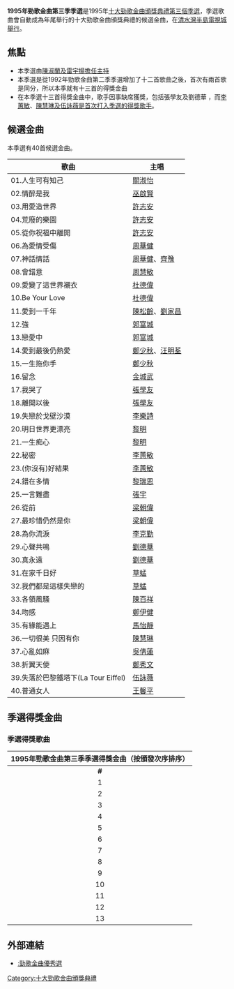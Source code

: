 **1995年勁歌金曲第三季季選**是1995年[十大勁歌金曲頒獎典禮第三個季選](https://zh.wikipedia.org/wiki/十大勁歌金曲頒獎典禮 "wikilink")，季選歌曲會自動成為年尾舉行的十大勁歌金曲頒獎典禮的候選金曲，在[清水灣半島](../Page/清水灣半島.md "wikilink")[電視城舉行](../Page/電視城.md "wikilink")。

## 焦點

  - 本季選由[陳淑蘭及](../Page/陳淑蘭.md "wikilink")[雷宇揚擔任主持](../Page/雷宇揚.md "wikilink")
  - 本季選是從1992年勁歌金曲第二季季選增加了十二首歌曲之後，首次有兩首歌是同分，所以本季就有十三首的得獎金曲
  - 在本季選十三首得獎金曲中，歌手因事缺席獲獎，包括張學友及劉德華
    ，而[李蕙敏](../Page/李蕙敏.md "wikilink")、[陳慧琳及](../Page/陳慧琳.md "wikilink")[伍詠薇是首次打入季選的得獎歌手](../Page/伍詠薇.md "wikilink")。

## 候選金曲

本季選有40首候選金曲。

| 歌曲                          | 主唱                                                                                                    |
| --------------------------- | ----------------------------------------------------------------------------------------------------- |
| 01.人生可有知己                   | [關淑怡](../Page/關淑怡.md "wikilink")                                                                      |
| 02.情醉是我                     | [巫啟賢](../Page/巫啟賢.md "wikilink")                                                                      |
| 03.用愛造世界                    | [許志安](../Page/許志安.md "wikilink")                                                                      |
| 04.荒廢的樂園                    | [許志安](../Page/許志安.md "wikilink")                                                                      |
| 05.從你祝福中離開                  | [許志安](../Page/許志安.md "wikilink")                                                                      |
| 06.為愛情受傷                    | [周華健](https://zh.wikipedia.org/wiki/周華健 "wikilink")                                                   |
| 07.神話情話                     | [周華健](https://zh.wikipedia.org/wiki/周華健 "wikilink")、[齊豫](https://zh.wikipedia.org/wiki/齊豫 "wikilink") |
| 08.會錯意                      | [周慧敏](../Page/周慧敏.md "wikilink")                                                                      |
| 09.愛變了這世界襯衣                 | [杜德偉](../Page/杜德偉.md "wikilink")                                                                      |
| 10.Be Your Love             | [杜德偉](../Page/杜德偉.md "wikilink")                                                                      |
| 11.愛到一千年                    | [陳松齡](https://zh.wikipedia.org/wiki/陳松齡 "wikilink")、[劉家昌](../Page/劉家昌.md "wikilink")                  |
| 12.強                        | [郭富城](../Page/郭富城.md "wikilink")                                                                      |
| 13.戀愛中                      | [郭富城](../Page/郭富城.md "wikilink")                                                                      |
| 14.愛到最後仍熱愛                  | [鄭少秋](../Page/鄭少秋.md "wikilink")、[汪明荃](../Page/汪明荃.md "wikilink")                                     |
| 15.一生拖你手                    | [鄭少秋](../Page/鄭少秋.md "wikilink")                                                                      |
| 16.留念                       | [金城武](../Page/金城武.md "wikilink")                                                                      |
| 17.我哭了                      | [張學友](https://zh.wikipedia.org/wiki/張學友 "wikilink")                                                   |
| 18.離開以後                     | [張學友](https://zh.wikipedia.org/wiki/張學友 "wikilink")                                                   |
| 19.失戀於戈壁沙漠                  | [李樂詩](../Page/李樂詩_\(歌手\).md "wikilink")                                                               |
| 20.明日世界更漂亮                  | [黎明](../Page/黎明.md "wikilink")                                                                        |
| 21.一生痴心                     | [黎明](../Page/黎明.md "wikilink")                                                                        |
| 22.秘密                       | [李蕙敏](../Page/李蕙敏.md "wikilink")                                                                      |
| 23.(你沒有)好結果                 | [李蕙敏](../Page/李蕙敏.md "wikilink")                                                                      |
| 24.錯在多情                     | [黎瑞恩](../Page/黎瑞恩.md "wikilink")                                                                      |
| 25.一言難盡                     | [張宇](../Page/張宇.md "wikilink")                                                                        |
| 26.從前                       | [梁朝偉](../Page/梁朝偉.md "wikilink")                                                                      |
| 27.最珍惜仍然是你                  | [梁朝偉](../Page/梁朝偉.md "wikilink")                                                                      |
| 28.為你流淚                     | [李克勤](../Page/李克勤.md "wikilink")                                                                      |
| 29.心聲共鳴                     | [劉德華](../Page/劉德華.md "wikilink")                                                                      |
| 30.真永遠                      | [劉德華](../Page/劉德華.md "wikilink")                                                                      |
| 31.在家千日好                    | [草蜢](../Page/草蜢_\(組合\).md "wikilink")                                                                 |
| 32.我們都是這樣失戀的                | [草蜢](../Page/草蜢_\(組合\).md "wikilink")                                                                 |
| 33.各領風騷                     | [陳百祥](../Page/陳百祥.md "wikilink")                                                                      |
| 34.吻感                       | [鄭伊健](../Page/鄭伊健.md "wikilink")                                                                      |
| 35.有緣能遇上                    | [馬怡靜](https://zh.wikipedia.org/wiki/馬怡靜 "wikilink")                                                   |
| 36.一切很美 只因有你                | [陳慧琳](../Page/陳慧琳.md "wikilink")                                                                      |
| 37.心亂如麻                     | [吳倩蓮](../Page/吳倩蓮.md "wikilink")                                                                      |
| 38.折翼天使                     | [鄭秀文](../Page/鄭秀文.md "wikilink")                                                                      |
| 39.失落於巴黎鐵塔下(La Tour Eiffel) | [伍詠薇](../Page/伍詠薇.md "wikilink")                                                                      |
| 40.普通女人                     | [王馨平](../Page/王馨平.md "wikilink")                                                                      |

## 季選得獎金曲

### 季選得獎歌曲

| **1995年勁歌金曲第三季季選得獎金曲（按頒發次序排序）** |
| :-----------------------------: |
|             **\#**              |
|                1                |
|                2                |
|                3                |
|                4                |
|                5                |
|                6                |
|                7                |
|                8                |
|                9                |
|               10                |
|               11                |
|               12                |
|               13                |

## 外部連結

  - [:勁歌金曲優秀選](https://zh.wikipedia.org/wiki/:勁歌金曲優秀選 "wikilink")

[Category:十大勁歌金曲頒獎典禮](https://zh.wikipedia.org/wiki/Category:十大勁歌金曲頒獎典禮 "wikilink")
